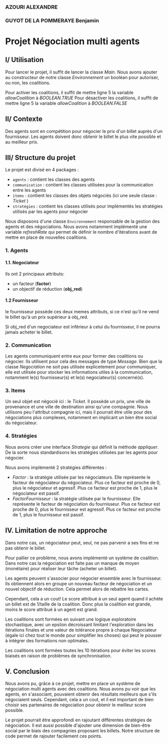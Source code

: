 ### AZOURI ALEXANDRE
### GUYOT DE LA POMMERAYE Benjamin
# Projet Négociation multi agents

## I/ Utilisation

Pour lancer le projet, il suffit de lancer la classe *Main*.
Nous avons ajouter au constructeur de notre classe *Environnement* un booléan pour autoriser, ou non, les coalitions.

Pour activer les coalitions, il suffit de mettre ligne 5 la variable *allowCoalition* à *BOOLEAN.TRUE*
Pour désactiver les coalitions, il suffit de mettre ligne 5 la variable *allowCoalition* à *BOOLEAN.FALSE*

## II/ Contexte 
Des agents sont en compétition pour négocier le prix d'un billet auprès d'un fournisseur.
Les agents doivent donc obtenir le billet le plus vite possible et au meilleur prix.

## III/ Structure du projet
Le projet est divisé en 4 packages : 
- `agents` : contient les classes des agents
- `communication` : contient les classes utilisées pour la communication entre les agents
- `items` : contient les classes des objets négociés (ici une seule classe : *Ticket* )
- `stratégies` : contient les classes utilisés pour implémentés les stratégies utilisés par les agents pour négocier

Nous disposons d'une classe `Environnement` responsable de la gestion des agents et des négociations.
Nous avons notamment implémenté une variable *refreshRate* qui permet de définir le nombre d'itérations avant de mettre en place de nouvelles coalitions.


###  1. Agents
#### 1.1. Negociateur
Ils ont 2 principaux attributs:
- un facteur (**factor**)
- un objectif de réduction (**obj_red**)
#### 1.2 Fournisseur
le fournisseur possède ces deux memes attributs, si ce n'est qu'il ne vend le billet qu'à un prix supérieur à
obj_red.


Si obj_red d'un negociateur est inférieur à celui du fournisseur, il ne pourra jamais acheter le billet.

### 2. Communication
Les agents communiquent entre eux pour former des coalitions ou négocier. Ils utilisent pour cela des messages de type *Message*.
Bien que la classe *Negociation* ne soit pas utilisée explicetement pour communiquer, elle est utilisée pour stocker les informations utiles à la communication, notamment le(s) fournisseur(s) et le(s) negociateur(s) concerné(s).



### 3. Items
Un seul objet est négocié ici : le *Ticket*. Il possède un prix, une ville de provenance et une ville de destination ainsi qu'une compagnie.
Nous utilisons peu l'attribut compagnie ici, mais il pourrait être utile pour des négociations plus complexes, notamment en implicant un bien être social du négociateur.

### 4. Stratégies
Nous avons créer une interface *Strategie* qui définit la méthode *appliquer*.
De la sorte nous standardisons les stratégies utilisées par les agents pour négocier.

Nous avons implémenté 2 stratégies différentes :
- *Factor* : la stratégie utilisée par les négociateurs. Elle représente le facteur de négociateur du négociateur. Plus ce facteur est proche de 0, plus le négociateur et agressif. Plus ce facteur est proche de 1, plus le négociateur est passif.
- *FactorFournisseur* : la stratégie utilisée par le fournisseur. Elle représente le facteur de négociation du fournisseur. Plus ce facteur est proche de 0, plus le fournisseur est agressif. Plus ce facteur est proche de 1, plus le fournisseur est passif.


## IV. Limitation de notre approche

Dans notre cas, un négociateur peut, seul, ne pas parvenir a ses fins et ne pas obtenir le billet.

Pour pallier ce problème, nous avons implémenté un système de coalition. 
Dans notre cas la négociation est faite pas un manque de moyen (monétaire) pour réaliser leur tâche (acheter un billet).

Les agents peuvent s'associer pour négocier ensemble avec le fournisseur. Ils obtiennent 
alors en groupe un nouveau facteur de négociation et un nouvel objectif de réduction. Cela permet alors de rebattre
les cartes.

Cependant, cela a un cout! Le score attribué à un seul agent quand il achète un billet est de 1/taille de la coalition.
Donc plus la coalition est grande, moins le score attribué à un agent est grand.

Les coalitions sont formées en suivant une logique exploratoire stochastique, avec un epsilon décroissant limitant 
l'exploration dans les itérations finales et une valeur de tolérance propre à chaque Negociateur 
(égale ici chez tout le monde pour simplifier les choses)
qui peut le pousser à intégrer des formations non optimales.

Les coalitions sont formées toutes les 10 itérations pour éviter les scores biaisés en raison de problèmes de synchronisation.

## V. Conclusion
Nous avons pu, grâce à ce projet, mettre en place un système de négociation multi agents avec des coalitions.
Nous avons pu voir que les agents, en s'associant, pouvaient obtenir des résultats meilleurs que s'ils négociaient seuls.
Cependant, cela a un cout, et il est important de bien choisir ses partenaires de négociation pour obtenir le meilleur score possible.

Le projet pourrait être approfondi en rajoutant différentes stratégies de négociation. Il est aussi possible d'ajouter une dimension de bien-être social par le biais des compagnies proposant les billets.
Notre structure de code permet de rajouter facilement ces points.
